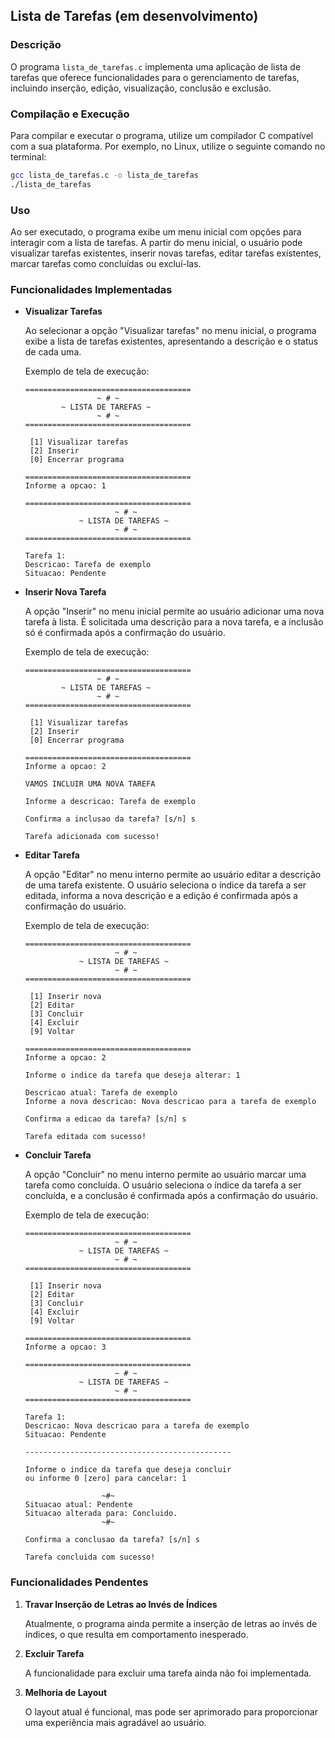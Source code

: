 ## Lista de Tarefas (em desenvolvimento)

### Descrição

O programa `lista_de_tarefas.c` implementa uma aplicação de lista de tarefas que oferece funcionalidades para o gerenciamento de tarefas, incluindo inserção, edição, visualização, conclusão e exclusão.

### Compilação e Execução

Para compilar e executar o programa, utilize um compilador C compatível com a sua plataforma. Por exemplo, no Linux, utilize o seguinte comando no terminal:

```bash
gcc lista_de_tarefas.c -o lista_de_tarefas
./lista_de_tarefas
```

### Uso

Ao ser executado, o programa exibe um menu inicial com opções para interagir com a lista de tarefas. A partir do menu inicial, o usuário pode visualizar tarefas existentes, inserir novas tarefas, editar tarefas existentes, marcar tarefas como concluídas ou excluí-las.

### Funcionalidades Implementadas

- **Visualizar Tarefas**

    Ao selecionar a opção "Visualizar tarefas" no menu inicial, o programa exibe a lista de tarefas existentes, apresentando a descrição e o status de cada uma.

    Exemplo de tela de execução:
    ```
    =====================================
                    ~ # ~
            ~ LISTA DE TAREFAS ~
                    ~ # ~
    =====================================

     [1] Visualizar tarefas
     [2] Inserir
     [0] Encerrar programa

    =====================================
    Informe a opcao: 1

    =====================================
                        ~ # ~
                ~ LISTA DE TAREFAS ~
                        ~ # ~
    =====================================

    Tarefa 1:
    Descricao: Tarefa de exemplo
    Situacao: Pendente

    ```

- **Inserir Nova Tarefa**

    A opção "Inserir" no menu inicial permite ao usuário adicionar uma nova tarefa à lista. É solicitada uma descrição para a nova tarefa, e a inclusão só é confirmada após a confirmação do usuário.

    Exemplo de tela de execução:
    ```
    =====================================
                    ~ # ~
            ~ LISTA DE TAREFAS ~
                    ~ # ~
    =====================================

     [1] Visualizar tarefas
     [2] Inserir
     [0] Encerrar programa

    =====================================
    Informe a opcao: 2

    VAMOS INCLUIR UMA NOVA TAREFA

    Informe a descricao: Tarefa de exemplo

    Confirma a inclusao da tarefa? [s/n] s

    Tarefa adicionada com sucesso!
    ```

- **Editar Tarefa**

    A opção "Editar" no menu interno permite ao usuário editar a descrição de uma tarefa existente. O usuário seleciona o índice da tarefa a ser editada, informa a nova descrição e a edição é confirmada após a confirmação do usuário.

    Exemplo de tela de execução:
    ```
    =====================================
                        ~ # ~
                ~ LISTA DE TAREFAS ~
                        ~ # ~
    =====================================

     [1] Inserir nova
     [2] Editar
     [3] Concluir
     [4] Excluir
     [9] Voltar

    =====================================
    Informe a opcao: 2

    Informe o indice da tarefa que deseja alterar: 1

    Descricao atual: Tarefa de exemplo
    Informe a nova descricao: Nova descricao para a tarefa de exemplo

    Confirma a edicao da tarefa? [s/n] s

    Tarefa editada com sucesso!
    ```

- **Concluir Tarefa**

    A opção "Concluir" no menu interno permite ao usuário marcar uma tarefa como concluída. O usuário seleciona o índice da tarefa a ser concluída, e a conclusão é confirmada após a confirmação do usuário.

    Exemplo de tela de execução:
    ```
    =====================================
                        ~ # ~
                ~ LISTA DE TAREFAS ~
                        ~ # ~
    =====================================

     [1] Inserir nova
     [2] Editar
     [3] Concluir
     [4] Excluir
     [9] Voltar

    =====================================
    Informe a opcao: 3

    =====================================
                        ~ # ~
                ~ LISTA DE TAREFAS ~
                        ~ # ~
    =====================================

    Tarefa 1:
    Descricao: Nova descricao para a tarefa de exemplo
    Situacao: Pendente

    ----------------------------------------------

    Informe o indice da tarefa que deseja concluir
    ou informe 0 [zero] para cancelar: 1

                     ~#~
    Situacao atual: Pendente
    Situacao alterada para: Concluido.
                     ~#~

    Confirma a conclusao da tarefa? [s/n] s

    Tarefa concluida com sucesso!
    ```

### Funcionalidades Pendentes

1. **Travar Inserção de Letras ao Invés de Índices**

   Atualmente, o programa ainda permite a inserção de letras ao invés de índices, o que resulta em comportamento inesperado.

2. **Excluir Tarefa**

   A funcionalidade para excluir uma tarefa ainda não foi implementada.

3. **Melhoria de Layout**

   O layout atual é funcional, mas pode ser aprimorado para proporcionar uma experiência mais agradável ao usuário.
